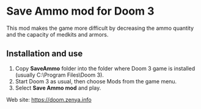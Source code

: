 # Save Ammo mod for Doom 3

This mod makes the game more difficult by decreasing the ammo quantity and the capacity of medkits and armors.

## Installation and use

1) Copy **SaveAmmo** folder into the folder where Doom 3 game is installed (usually C:\Program Files\Doom 3).
2) Start Doom 3 as usual, then choose Mods from the game menu.
3) Select **Save Ammo mod** and play.

Web site: https://doom.zenya.info
